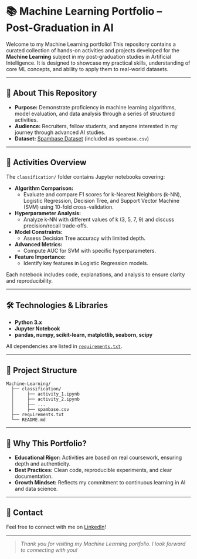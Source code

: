 # 📚 Machine Learning Portfolio – Post-Graduation in AI

Welcome to my Machine Learning portfolio! This repository contains a curated collection of hands-on activities and projects developed for the **Machine Learning** subject in my post-graduation studies in Artificial Intelligence. It is designed to showcase my practical skills, understanding of core ML concepts, and ability to apply them to real-world datasets.

---

## 🚀 About This Repository

- **Purpose:** Demonstrate proficiency in machine learning algorithms, model evaluation, and data analysis through a series of structured activities.
- **Audience:** Recruiters, fellow students, and anyone interested in my journey through advanced AI studies.
- **Dataset:** [Spambase Dataset](https://archive.ics.uci.edu/ml/datasets/spambase) (included as `spambase.csv`)

---

## 📝 Activities Overview

The `classification/` folder contains Jupyter notebooks covering:

- **Algorithm Comparison:**
  - Evaluate and compare F1 scores for k-Nearest Neighbors (k-NN), Logistic Regression, Decision Tree, and Support Vector Machine (SVM) using 10-fold cross-validation.
- **Hyperparameter Analysis:**
  - Analyze k-NN with different values of k (3, 5, 7, 9) and discuss precision/recall trade-offs.
- **Model Constraints:**
  - Assess Decision Tree accuracy with limited depth.
- **Advanced Metrics:**
  - Compute AUC for SVM with specific hyperparameters.
- **Feature Importance:**
  - Identify key features in Logistic Regression models.

Each notebook includes code, explanations, and analysis to ensure clarity and reproducibility.

---

## 🛠️ Technologies & Libraries

- **Python 3.x**
- **Jupyter Notebook**
- **pandas, numpy, scikit-learn, matplotlib, seaborn, scipy**

All dependencies are listed in [`requirements.txt`](requirements.txt).

---

## 📂 Project Structure

```
Machine-Learning/
  ├── classification/
  │     ├── activity_1.ipynb
  │     ├── activity_2.ipynb
  │     ├── ...
  │     ├── spambase.csv
  ├── requirements.txt
  └── README.md
```

---

## 🌟 Why This Portfolio?

- **Educational Rigor:** Activities are based on real coursework, ensuring depth and authenticity.
- **Best Practices:** Clean code, reproducible experiments, and clear documentation.
- **Growth Mindset:** Reflects my commitment to continuous learning in AI and data science.

---

## 📧 Contact

Feel free to connect with me on [LinkedIn](https://www.linkedin.com/in/pedro-henrique-bruning/)!

---

> *Thank you for visiting my Machine Learning portfolio. I look forward to connecting with you!*
